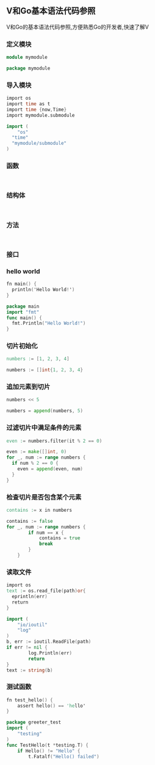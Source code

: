 ## V和Go基本语法代码参照

V和Go的基本语法代码参照,方便熟悉Go的开发者,快速了解V

### 定义模块

```v
module mymodule
```

```go
package mymodule
```

### 导入模块

```v
import os
import time as t
import time {now,Time}
import mymodule.submodule
```

```go
import (
	"os"
  "time"
  "mymodule/submodule"
)
```

### 函数

```v

```

```go

```

### 结构体

```v

```

```go

```

### 方法

```v

```

```go

```

### 接口

### hello world

```v
fn main() {
  println('Hello World!')
}
```

```go
package main
import "fmt"
func main() {
  fmt.Println("Hello World!")
}
```

### 切片初始化

```v
numbers := [1, 2, 3, 4]
```

```go
numbers := []int{1, 2, 3, 4}
```

### 追加元素到切片

```v
numbers << 5
```

```go
numbers = append(numbers, 5)
```



### 过滤切片中满足条件的元素

```v
even := numbers.filter(it % 2 == 0)
```

```go
even := make([]int, 0)
for _, num := range numbers {
  if num % 2 == 0 {
    even = append(even, num)
  }
}
```



### 检查切片是否包含某个元素

```v
contains := x in numbers
```

```go
contains := false
for _, num := range numbers {
        if num == x {
            contains = true
            break
        }
    }
```

### 读取文件

```v
import os
text := os.read_file(path)or{
  eprintln(err)
  return
}
```

```go
import (
    "io/ioutil"
    "log"
)
b, err := ioutil.ReadFile(path)
if err != nil {
        log.Println(err)
        return
}
text := string(b)
```

### 测试函数

```v
fn test_hello() {
    assert hello() == 'hello'
}
```

```go
package greeter_test
import (
    "testing"
)
func TestHello(t *testing.T) {
    if Hello() != "Hello" {
        t.Fatalf("Hello() failed")
```

